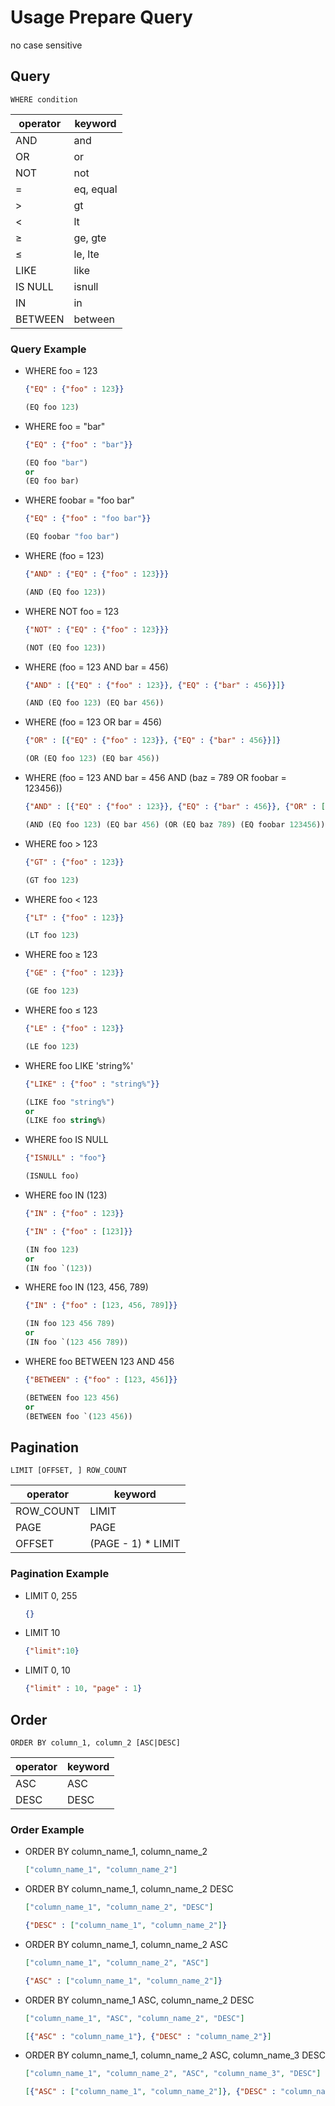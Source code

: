 # Usage Prepare Query

no case sensitive

## Query

`WHERE condition`

| operator | keyword
|---|---
| AND | and
| OR | or
| NOT | not
| = | eq, equal
| &gt; | gt
| &lt; | lt
| &ge; | ge, gte
| &le; | le, lte
| LIKE | like
| IS NULL | isnull
| IN |in
| BETWEEN | between

### Query Example

- WHERE foo = 123

    ```json
    {"EQ" : {"foo" : 123}}
    ```

    ```lisp
    (EQ foo 123)
    ```

- WHERE foo = "bar"

    ```json
    {"EQ" : {"foo" : "bar"}}
    ```

    ```lisp
    (EQ foo "bar")
    or
    (EQ foo bar)
    ```

- WHERE foobar = "foo bar"

    ```json
    {"EQ" : {"foo" : "foo bar"}}
    ```

    ```lisp
    (EQ foobar "foo bar")
    ```

- WHERE (foo = 123)

    ```json
    {"AND" : {"EQ" : {"foo" : 123}}}
    ```

    ```lisp
    (AND (EQ foo 123))
    ```

- WHERE NOT foo = 123

    ```json
    {"NOT" : {"EQ" : {"foo" : 123}}}
    ```

    ```lisp
    (NOT (EQ foo 123))
    ```

- WHERE (foo = 123 AND bar = 456)

    ```json
    {"AND" : [{"EQ" : {"foo" : 123}}, {"EQ" : {"bar" : 456}}]}
    ```

    ```lisp
    (AND (EQ foo 123) (EQ bar 456))
    ```

- WHERE (foo = 123 OR bar = 456)

    ```json
    {"OR" : [{"EQ" : {"foo" : 123}}, {"EQ" : {"bar" : 456}}]}
    ```

    ```lisp
    (OR (EQ foo 123) (EQ bar 456))
    ```

- WHERE (foo = 123 AND bar = 456 AND (baz = 789 OR foobar = 123456))

    ```json
    {"AND" : [{"EQ" : {"foo" : 123}}, {"EQ" : {"bar" : 456}}, {"OR" : [{"EQ" : {"baz" : 789}}, {"EQ" : {"foobar" : 123456}}]}]}
    ```

    ```lisp
    (AND (EQ foo 123) (EQ bar 456) (OR (EQ baz 789) (EQ foobar 123456)))
    ```

- WHERE foo &gt; 123

    ```json
    {"GT" : {"foo" : 123}}
    ```

    ```lisp
    (GT foo 123)
    ```

- WHERE foo &lt; 123

    ```json
    {"LT" : {"foo" : 123}}
    ```

    ```lisp
    (LT foo 123)
    ```

- WHERE foo &ge; 123

    ```json
    {"GE" : {"foo" : 123}}
    ```

    ```lisp
    (GE foo 123) 
    ```

- WHERE foo &le; 123

    ```json
    {"LE" : {"foo" : 123}}
    ```

    ```lisp
    (LE foo 123) 
    ```

- WHERE foo LIKE 'string%'

    ```json
    {"LIKE" : {"foo" : "string%"}}
    ```

    ```lisp
    (LIKE foo "string%") 
    or 
    (LIKE foo string%) 
    ```

- WHERE foo IS NULL

    ```json
    {"ISNULL" : "foo"}
    ```

    ```lisp
    (ISNULL foo) 
    ```

- WHERE foo IN (123)

    ```json
    {"IN" : {"foo" : 123}}

    {"IN" : {"foo" : [123]}}
    ```

    ```lisp
    (IN foo 123) 
    or
    (IN foo `(123)) 
    ```

- WHERE foo IN (123, 456, 789)

    ```json
    {"IN" : {"foo" : [123, 456, 789]}}
    ```

    ```lisp
    (IN foo 123 456 789) 
    or
    (IN foo `(123 456 789)) 
    ```

- WHERE foo BETWEEN 123 AND 456

    ```json
    {"BETWEEN" : {"foo" : [123, 456]}}
    ```

    ```lisp
    (BETWEEN foo 123 456) 
    or
    (BETWEEN foo `(123 456)) 
    ```

## Pagination

`LIMIT [OFFSET, ] ROW_COUNT`

| operator | keyword
|---|---
| ROW_COUNT | LIMIT
| PAGE | PAGE
| OFFSET | (PAGE - 1) * LIMIT

### Pagination Example

- LIMIT 0, 255

    ```json
    {}
    ```

- LIMIT 10

    ```json
    {"limit":10}
    ```

- LIMIT 0, 10

    ```json
    {"limit" : 10, "page" : 1}
    ```

## Order

`ORDER BY column_1, column_2 [ASC|DESC]`

| operator | keyword
|---|---
| ASC | ASC
| DESC | DESC

### Order Example

- ORDER BY column_name_1, column_name_2

    ```json
    ["column_name_1", "column_name_2"]
    ```

- ORDER BY column_name_1, column_name_2 DESC

    ```json
    ["column_name_1", "column_name_2", "DESC"]

    {"DESC" : ["column_name_1", "column_name_2"]}
    ```

- ORDER BY column_name_1, column_name_2 ASC

    ```json
    ["column_name_1", "column_name_2", "ASC"]

    {"ASC" : ["column_name_1", "column_name_2"]}
    ```

- ORDER BY column_name_1 ASC, column_name_2 DESC

    ```json
    ["column_name_1", "ASC", "column_name_2", "DESC"]

    [{"ASC" : "column_name_1"}, {"DESC" : "column_name_2"}]
    ```

- ORDER BY column_name_1, column_name_2 ASC, column_name_3 DESC

    ```json
    ["column_name_1", "column_name_2", "ASC", "column_name_3", "DESC"]

    [{"ASC" : ["column_name_1", "column_name_2"]}, {"DESC" : "column_name_2"}]
    ```
